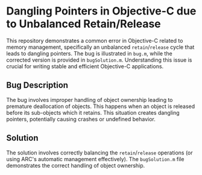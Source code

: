 # Dangling Pointers in Objective-C due to Unbalanced Retain/Release

This repository demonstrates a common error in Objective-C related to memory management, specifically an unbalanced `retain`/`release` cycle that leads to dangling pointers. The bug is illustrated in `bug.m`, while the corrected version is provided in `bugSolution.m`. Understanding this issue is crucial for writing stable and efficient Objective-C applications.

## Bug Description
The bug involves improper handling of object ownership leading to premature deallocation of objects. This happens when an object is released before its sub-objects which it retains. This situation creates dangling pointers, potentially causing crashes or undefined behavior.

## Solution
The solution involves correctly balancing the `retain`/`release` operations (or using ARC's automatic management effectively).  The `bugSolution.m` file demonstrates the correct handling of object ownership.